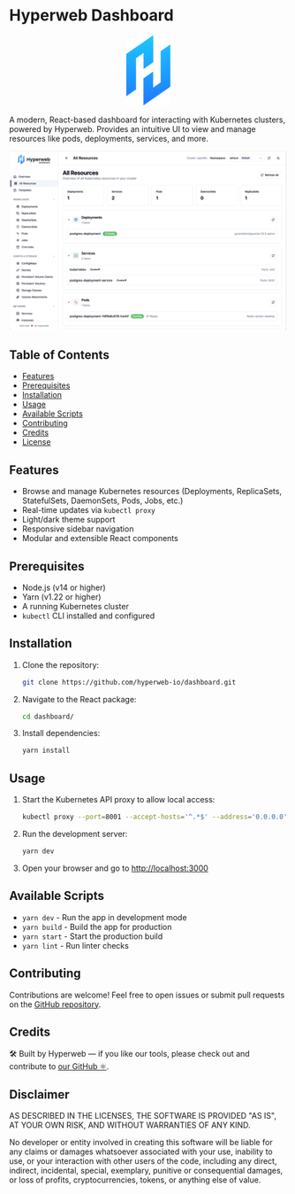 # Hyperweb Dashboard

<p align="center" width="100%">
   <img src="https://raw.githubusercontent.com/hyperweb-io/.github/refs/heads/main/assets/logo.svg" alt="hyperweb" width="80"><br />
</p>

A modern, React-based dashboard for interacting with Kubernetes clusters, powered by Hyperweb. Provides an intuitive UI to view and manage resources like pods, deployments, services, and more.

<p align="center" width="100%">
   <img src="https://raw.githubusercontent.com/hyperweb-io/dashboard/refs/heads/main/assets/screenshot.png" alt="hyperweb dashboard" width="500">
</p>

## Table of Contents

- [Features](#features)
- [Prerequisites](#prerequisites)
- [Installation](#installation)
- [Usage](#usage)
- [Available Scripts](#available-scripts)
- [Contributing](#contributing)
- [Credits](#credits)
- [License](#license)

## Features

- Browse and manage Kubernetes resources (Deployments, ReplicaSets, StatefulSets, DaemonSets, Pods, Jobs, etc.)
- Real-time updates via `kubectl proxy`
- Light/dark theme support
- Responsive sidebar navigation
- Modular and extensible React components

## Prerequisites

- Node.js (v14 or higher)
- Yarn (v1.22 or higher)
- A running Kubernetes cluster
- `kubectl` CLI installed and configured

## Installation

1. Clone the repository:
   ```bash
   git clone https://github.com/hyperweb-io/dashboard.git
   ```
2. Navigate to the React package:
   ```bash
   cd dashboard/
   ```
3. Install dependencies:
   ```bash
   yarn install
   ```

## Usage

1. Start the Kubernetes API proxy to allow local access:
   ```bash
   kubectl proxy --port=8001 --accept-hosts='^.*$' --address='0.0.0.0'
   ```
2. Run the development server:
   ```bash
   yarn dev
   ```
3. Open your browser and go to [http://localhost:3000](http://localhost:3000)

## Available Scripts

- `yarn dev` - Run the app in development mode
- `yarn build` - Build the app for production
- `yarn start` - Start the production build
- `yarn lint` - Run linter checks

## Contributing

Contributions are welcome! Feel free to open issues or submit pull requests on the [GitHub repository](https://github.com/hyperweb-io/dashboard).

## Credits

🛠 Built by Hyperweb — if you like our tools, please check out and contribute to [our GitHub ⚛️](https://github.com/hyperweb-io).

## Disclaimer

AS DESCRIBED IN THE LICENSES, THE SOFTWARE IS PROVIDED "AS IS", AT YOUR OWN RISK, AND WITHOUT WARRANTIES OF ANY KIND.

No developer or entity involved in creating this software will be liable for any claims or damages whatsoever associated with your use, inability to use, or your interaction with other users of the code, including any direct, indirect, incidental, special, exemplary, punitive or consequential damages, or loss of profits, cryptocurrencies, tokens, or anything else of value.
